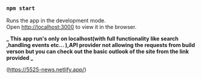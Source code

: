 ### `npm start`

Runs the app in the development mode.\
Open [http://localhost:3000](http://localhost:3000) to view it in the browser.

**_ This app run's only on localhost(with full functionality like search ,handling events etc... ),API provider not allowing the requests from build verson but you can check out the basic outlook of the site from the link provided _**

(https://5525-news.netlify.app/)
